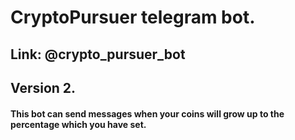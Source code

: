 # CryptoPursuer telegram bot.

## Link: @crypto_pursuer_bot

## Version 2.

#### This bot can send messages when your coins will grow up to the percentage which you have set.